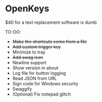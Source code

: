 # OpenKeys
$40 for a text replacement software is dumb

TO-DO:
- ~~Make the shortcuts come from a file~~
- ~~Add custom trigger key~~
- Minimize to tray
- ~~Add swag icon~~
- Newline support
- Show version in about
- Log file for button logging
- Read JSON from URL
- Sign code for Windows security
- Swaggify
- (Optional) Fix notepad glitch